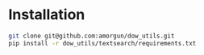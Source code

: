 # Installation
```bash
git clone git@github.com:amorgun/dow_utils.git
pip install -r dow_utils/textsearch/requirements.txt 
```
